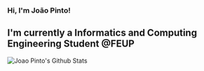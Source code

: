 ### Hi, I'm João Pinto!

## I'm currently a Informatics and Computing Engineering Student @FEUP 
<!--
**joaorenatopinto/joaorenatopinto** is a ✨ _special_ ✨ repository because its `README.md` (this file) appears on your GitHub profile.

Here are some ideas to get you started:

- 🔭 I’m currently working on ...
- 🌱 I’m currently learning ...
- 👯 I’m looking to collaborate on ...
- 🤔 I’m looking for help with ...
- 💬 Ask me about ...
- 📫 How to reach me: ...
- 😄 Pronouns: ...
- ⚡ Fun fact: ...
-->


<img align="left" alt="Joao Pinto's Github Stats" src="https://github-readme-stats.vercel.app/api?username=joaorenatopinto&show_icons=true&hide_border=true" />
